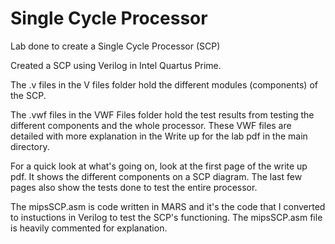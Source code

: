 # Single Cycle Processor
Lab done to create a Single Cycle Processor (SCP)

Created a SCP using Verilog in Intel Quartus Prime.

The .v files in the V files folder hold the different modules (components) of the SCP.

The .vwf files in the VWF Files folder hold the test results from testing the different components and the whole processor. These VWF files are detailed with more explanation in the Write up for the lab pdf in the main directory.

For a quick look at what's going on, look at the first page of the write up pdf. It shows the different components on a SCP diagram. The last few pages also show the tests done to test the entire processor.

The mipsSCP.asm is code written in MARS and it's the code that I converted to instuctions in Verilog to test the SCP's functioning. The mipsSCP.asm file is heavily commented for explanation.
